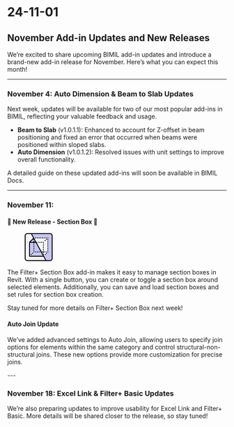 # 24-11-01

## November Add-in Updates and New Releases



We’re excited to share upcoming BIMIL add-in updates and introduce a brand-new add-in release for November. Here’s what you can expect this month!

***

### **November 4: Auto Dimension & Beam to Slab Updates**

Next week, updates will be available for two of our most popular add-ins in BIMIL, reflecting your valuable feedback and usage.

* **Beam to Slab** (v1.0.1.1): Enhanced to account for Z-offset in beam positioning and fixed an error that occurred when beams were positioned within sloped slabs.
* **Auto Dimension** (v1.0.1.2): Resolved issues with unit settings to improve overall functionality.

A detailed guide on these updated add-ins will soon be available in BIMIL Docs.

***

### November 11:&#x20;

#### 🎉 New Release - Section Box 🎉

<figure><img src="../.gitbook/assets/image.png" alt=""><figcaption></figcaption></figure>

The Filter+ Section Box add-in makes it easy to manage section boxes in Revit. With a single button, you can create or toggle a section box around selected elements. Additionally, you can save and load section boxes and set rules for section box creation.

Stay tuned for more details on Filter+ Section Box next week!

#### Auto Join Update&#x20;

We’ve added advanced settings to Auto Join, allowing users to specify join options for elements within the same category and control structural-non-structural joins. These new options provide more customization for precise joins.

\---

### **November 18: Excel Link & Filter+ Basic Updates**

We’re also preparing updates to improve usability for Excel Link and Filter+ Basic. More details will be shared closer to the release, so stay tuned!
